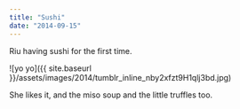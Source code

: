 ```yaml
---
title: "Sushi"
date: "2014-09-15"
---
```


Riu having sushi for the first time.

![yo yo]({{ site.baseurl }}/assets/images/2014/tumblr_inline_nby2xfzt9H1qlj3bd.jpg)

She likes it, and the miso soup and the little truffles too.
